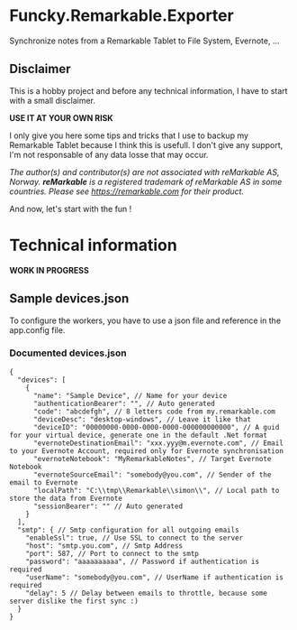 # Funcky.Remarkable.Exporter
Synchronize notes from a Remarkable Tablet to File System, Evernote, ...

## Disclaimer

This is a hobby project and before any technical information, I have to start with a small disclaimer.

**USE IT AT YOUR OWN RISK**

I only give you here some tips and tricks that I use to backup my Remarkable Tablet because I think this is usefull.
I don't give any support, I'm not responsable of any data losse that may occur.

_The author(s) and contributor(s) are not associated with reMarkable AS, Norway.
**reMarkable** is a registered trademark of *reMarkable AS* in some countries.
Please see https://remarkable.com for their product._

And now, let's start with the fun !

# Technical information

**WORK IN PROGRESS**

## Sample devices.json
To configure the workers, you have to use a json file and reference in the app.config file.

### Documented devices.json
```
{
  "devices": [
    {
      "name": "Sample Device", // Name for your device
      "authenticationBearer": "", // Auto generated
      "code": "abcdefgh", // 8 letters code from my.remarkable.com
      "deviceDesc": "desktop-windows", // Leave it like that
      "deviceID": "00000000-0000-0000-0000-000000000000", // A guid for your virtual device, generate one in the default .Net format
      "evernoteDestinationEmail": "xxx.yyy@m.evernote.com", // Email to your Evernote Account, required only for Evernote synchronisation
      "evernoteNotebook": "MyRemarkableNotes", // Target Evernote Notebook
      "evernoteSourceEmail": "somebody@you.com", // Sender of the email to Evernote
      "localPath": "C:\\tmp\\Remarkable\\simon\\", // Local path to store the data from Evernote
      "sessionBearer": "" // Auto generated
    }
  ],
  "smtp": { // Smtp configuration for all outgoing emails
    "enableSsl": true, // Use SSL to connect to the server
    "host": "smtp.you.com", // Smtp Address
    "port": 587, // Port to connect to the smtp
    "password": "aaaaaaaaaa", // Password if authentication is required
    "userName": "somebody@you.com", // UserName if authentication is required
    "delay": 5 // Delay between emails to throttle, because some server dislike the first sync :)
  }
}
```
